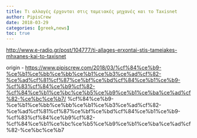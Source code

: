```yaml
---
title: Τι αλλαγές έρχονται στις ταμειακές μηχανές και το Taxisnet
author: PipisCrew
date: 2018-03-29
categories: [greek,news]
toc: true
---
```


http://www.e-radio.gr/post/104777/ti-allages-erxontai-stis-tameiakes-mhxanes-kai-to-taxisnet

origin - https://www.pipiscrew.com/2018/03/%cf%84%ce%b9-%ce%b1%ce%bb%ce%bb%ce%b1%ce%b3%ce%ad%cf%82-%ce%ad%cf%81%cf%87%ce%bf%ce%bd%cf%84%ce%b1%ce%b9-%cf%83%cf%84%ce%b9%cf%82-%cf%84%ce%b1%ce%bc%ce%b5%ce%b9%ce%b1%ce%ba%ce%ad%cf%82-%ce%bc%ce%b7/ %cf%84%ce%b9-%ce%b1%ce%bb%ce%bb%ce%b1%ce%b3%ce%ad%cf%82-%ce%ad%cf%81%cf%87%ce%bf%ce%bd%cf%84%ce%b1%ce%b9-%cf%83%cf%84%ce%b9%cf%82-%cf%84%ce%b1%ce%bc%ce%b5%ce%b9%ce%b1%ce%ba%ce%ad%cf%82-%ce%bc%ce%b7